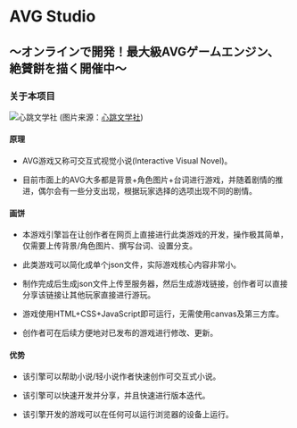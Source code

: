 # AVG Studio

## 〜オンラインで開発！最大級AVGゲームエンジン、絶賛餅を描く開催中〜

### 关于本项目

![心跳文学社](https://timgsa.baidu.com/timg?image&quality=80&size=b9999_10000&sec=1577169542&di=9fb26afb37af9f57198da17e1cbcdb49&imgtype=jpg&er=1&src=http%3A%2F%2Fi0.hdslb.com%2Fbfs%2Farticle%2F24cbb60f6fcaac5eea72f851d2031be8362d2dbd.jpg)
(图片来源：[心跳文学社](https://store.steampowered.com/app/698780/Doki_Doki_Literature_Club/))

#### 原理

* AVG游戏又称可交互式视觉小说(Interactive Visual Novel)。

* 目前市面上的AVG大多都是背景+角色图片+台词进行游戏，并随着剧情的推进，偶尔会有一些分支出现，根据玩家选择的选项出现不同的剧情。

#### 画饼

* 本游戏引擎旨在让创作者在网页上直接进行此类游戏的开发，操作极其简单，仅需要上传背景/角色图片、撰写台词、设置分支。

* 此类游戏可以简化成单个json文件，实际游戏核心内容非常小。
  
* 制作完成后生成json文件上传至服务器，然后生成游戏链接，创作者可以直接分享该链接让其他玩家直接进行游玩。

* 游戏使用HTML+CSS+JavaScript即可运行，无需使用canvas及第三方库。

* 创作者可在后续方便地对已发布的游戏进行修改、更新。

#### 优势

* 该引擎可以帮助小说/轻小说作者快速创作可交互式小说。

* 该引擎可以快速开发并分享，并且快速进行版本迭代。

* 该引擎开发的游戏可以在任何可以运行浏览器的设备上运行。